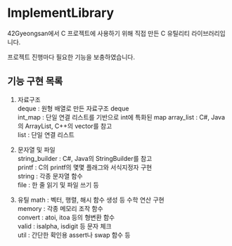 
# ImplementLibrary  

42Gyeongsan에서 C 프로젝트에 사용하기 위해 직접 만든 C 유틸리티 라이브러리입니다.  

프로젝트 진행마다 필요한 기능을 보충하였습니다.  

## 기능 구현 목록  
1. 자료구조  
  deque : 원형 배열로 만든 자료구조 deque  
  int_map : 단일 연결 리스트를 기반으로 int에 특화된 map
  array_list : C#, Java의 ArrayList, C++의 vector를 참고   
  list : 단일 연결 리스트  

2. 문자열 및 파일  
  string_builder : C#, Java의 StringBuilder를 참고    
  printf : C의 printf의 몇몇 플래그와 서식지정자 구현  
  string : 각종 문자열 함수  
  file : 한 줄 읽기 및 파일 쓰기 등  

3. 유틸
  math : 벡터, 행렬, 해시 함수 생성 등 수학 연산 구현  
  memory : 각종 메모리 조작 함수  
  convert : atoi, itoa 등의 형변환 함수   
  valid : isalpha, isdigit 등 문자 체크   
  util : 간단한 확인용 assert나 swap 함수 등  

